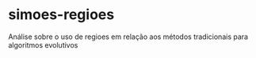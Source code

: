 # simoes-regioes

Análise sobre o uso de regioes em relação aos métodos tradicionais para algoritmos evolutivos
